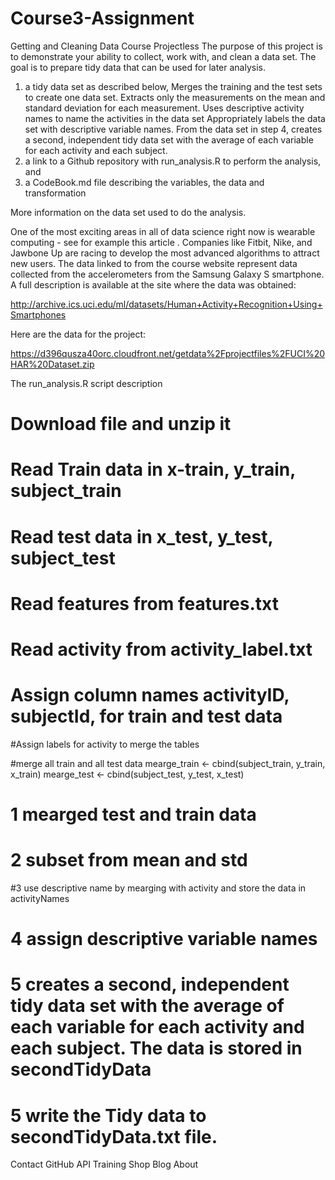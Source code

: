 # Course3-Assignment

Getting and Cleaning Data Course Projectless 
The purpose of this project is to demonstrate your ability to collect, work with, and clean a data set. The goal is to prepare tidy data that can be used for later analysis. 

1) a tidy data set as described below, 
  Merges the training and the test sets to create one data set.
  Extracts only the measurements on the mean and standard deviation for each measurement.
  Uses descriptive activity names to name the activities in the data set
  Appropriately labels the data set with descriptive variable names.
  From the data set in step 4, creates a second, independent tidy data set with the average of each variable for each activity   and each subject.
2) a link to a Github repository with run_analysis.R to perform the analysis, and 
3) a CodeBook.md file describing the variables, the data and transformation 

More information on the data set used to do the analysis.

One of the most exciting areas in all of data science right now is wearable computing - see for example this article . Companies like Fitbit, Nike, and Jawbone Up are racing to develop the most advanced algorithms to attract new users. The data linked to from the course website represent data collected from the accelerometers from the Samsung Galaxy S smartphone. A full description is available at the site where the data was obtained:

http://archive.ics.uci.edu/ml/datasets/Human+Activity+Recognition+Using+Smartphones

Here are the data for the project:

https://d396qusza40orc.cloudfront.net/getdata%2Fprojectfiles%2FUCI%20HAR%20Dataset.zip


The run_analysis.R script description

# Download file and unzip it


# Read Train data in x-train, y_train, subject_train


# Read test data in x_test, y_test, subject_test


# Read features from features.txt

# Read activity from activity_label.txt

# Assign column names activityID, subjectId, for train and test data

#Assign labels for activity to merge the tables

#merge all train and all test data
mearge_train <- cbind(subject_train, y_train, x_train)
mearge_test <- cbind(subject_test, y_test, x_test)

# 1 mearged test and train data


# 2 subset from mean and std

#3 use descriptive name by mearging with activity and store the data in activityNames


# 4 assign descriptive variable names


# 5 creates a second, independent tidy data set with the average of each variable for each activity and each subject. The data is stored in secondTidyData


# 5 write the Tidy data to secondTidyData.txt file.


Contact GitHub API Training Shop Blog About
